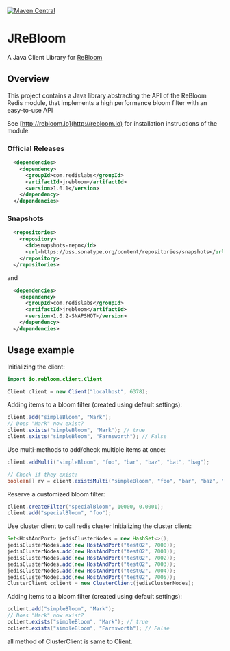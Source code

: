 [![Maven Central](https://maven-badges.herokuapp.com/maven-central/com.redislabs/jrebloom/badge.svg)](https://maven-badges.herokuapp.com/maven-central/com.redislabs/jrebloom)

# JReBloom

A Java Client Library for [ReBloom](https://rebloom.io)

## Overview 

This project contains a Java library abstracting the API of the ReBloom Redis module, that implements a high
performance bloom filter with an easy-to-use API
 
See [http://rebloom.io](http://rebloom.io) for installation instructions of the module.


### Official Releases

```xml
  <dependencies>
    <dependency>
      <groupId>com.redislabs</groupId>
      <artifactId>jrebloom</artifactId>
      <version>1.0.1</version>
    </dependency>
  </dependencies>
```

### Snapshots

```xml
  <repositories>
    <repository>
      <id>snapshots-repo</id>
      <url>https://oss.sonatype.org/content/repositories/snapshots</url>
    </repository>
  </repositories>
```

and
```xml
  <dependencies>
    <dependency>
      <groupId>com.redislabs</groupId>
      <artifactId>jrebloom</artifactId>
      <version>1.0.2-SNAPSHOT</version>
    </dependency>
  </dependencies>
```


## Usage example

Initializing the client:

``` java
import io.rebloom.client.Client

Client client = new Client("localhost", 6378);
```

Adding items to a bloom filter (created using default settings):

``` java
client.add("simpleBloom", "Mark");
// Does "Mark" now exist?
client.exists("simpleBloom", "Mark"); // true
client.exists("simpleBloom", "Farnsworth"); // False
```


Use multi-methods to add/check multiple items at once:

```java
client.addMulti("simpleBloom", "foo", "bar", "baz", "bat", "bag");

// Check if they exist:
boolean[] rv = client.existsMulti("simpleBloom", "foo", "bar", "baz", "bat", "mark", "nonexist");
```

Reserve a customized bloom filter:

```java
client.createFilter("specialBloom", 10000, 0.0001);
client.add("specialBloom", "foo");

```

Use cluster client to call redis cluster
Initializing the cluster client:
```java
Set<HostAndPort> jedisClusterNodes = new HashSet<>();
jedisClusterNodes.add(new HostAndPort("test02", 7000));
jedisClusterNodes.add(new HostAndPort("test02", 7001));
jedisClusterNodes.add(new HostAndPort("test02", 7002));
jedisClusterNodes.add(new HostAndPort("test02", 7003));
jedisClusterNodes.add(new HostAndPort("test02", 7004));
jedisClusterNodes.add(new HostAndPort("test02", 7005));
ClusterClient cclient = new ClusterClient(jedisClusterNodes);
```

Adding items to a bloom filter (created using default settings):

``` java
cclient.add("simpleBloom", "Mark");
// Does "Mark" now exist?
cclient.exists("simpleBloom", "Mark"); // true
cclient.exists("simpleBloom", "Farnsworth"); // False
```

all method of ClusterClient is same to Client.



